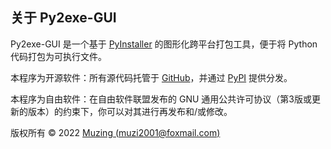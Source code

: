## 关于 Py2exe-GUI

Py2exe-GUI 是一个基于 [PyInstaller](https://pyinstaller.org/) 的图形化跨平台打包工具，便于将 Python 代码打包为可执行文件。

本程序为开源软件：所有源代码托管于 [GitHub](https://github.com/muziing/Py2exe-GUI)，并通过 [PyPI](https://pypi.org/project/py2exe-gui/) 提供分发。

本程序为自由软件：在自由软件联盟发布的 GNU 通用公共许可协议（第3版或更新的版本）的约束下，你可以对其进行再发布和/或修改。

版权所有 © 2022  [Muzing (muzi2001@foxmail.com)](https://muzing.top/about)
